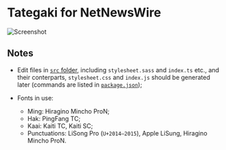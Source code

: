# Tategaki for NetNewsWire

![Screenshot](https://nnwtheme.chunghwa.asia/assets/screenshot.png)

## Notes

- Edit files in [`src` folder](https://github.com/toto-minai/Tategaki-NetNewsWire/tree/main/src), including `stylesheet.sass` and `index.ts` etc., 
and their conterparts, `stylesheet.css` and `index.js` should be generated later
(commands are listed in [`package.json`](https://github.com/toto-minai/Tategaki-NetNewsWire/blob/main/package.json));

- Fonts in use:
    - Ming: Hiragino Mincho ProN;
    - Hak: PingFang TC;
    - Kaai: Kaiti TC, Kaiti SC;
    - Punctuations: LiSong Pro (`U+2014–2015`), Apple LiSung, Hiragino Mincho ProN.
